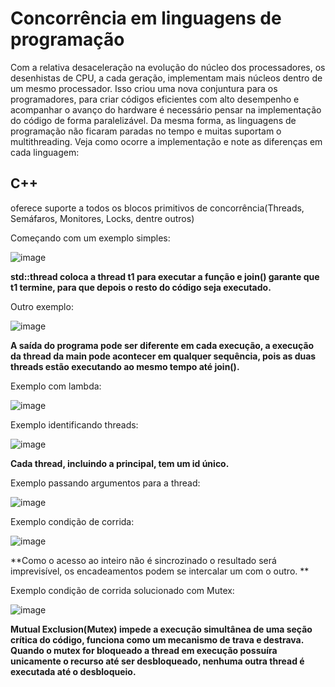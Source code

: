 # Concorrência em linguagens de programação

Com a relativa desaceleração na evolução do núcleo dos processadores, os desenhistas de CPU, a cada geração, implementam mais núcleos dentro de um mesmo processador. Isso criou uma nova conjuntura para os programadores, para criar códigos eficientes com alto desempenho e acompanhar o avanço do hardware é necessário pensar na implementação do código de forma paralelizável. Da mesma forma, as linguagens de programação não ficaram paradas no tempo e muitas suportam o multithreading. Veja como ocorre a implementação e note as diferenças em cada linguagem:

## **C++**
oferece suporte a todos os blocos primitivos de concorrência(Threads, Semáfaros, Monitores, Locks, dentre outros)

Começando com um exemplo simples: 

![image](https://user-images.githubusercontent.com/93085789/184661345-f6c454ee-1899-4ea3-8b1d-d51fb6eaea40.png)

**std::thread coloca a thread t1 para executar a função e join() garante que t1 termine, para que depois o resto do código seja executado.**

Outro exemplo:

![image](https://user-images.githubusercontent.com/93085789/184663394-eec5c6f1-e937-4bb3-8f63-81e7b9077234.png)

**A saída do programa pode ser diferente em cada execução, a execução da thread da main pode acontecer em qualquer sequência, pois as duas threads estão executando ao mesmo tempo até join().**

Exemplo com lambda:

![image](https://user-images.githubusercontent.com/93085789/184668346-faad6026-5588-4b65-b4f7-46265b3099bb.png)

Exemplo identificando threads:

![image](https://user-images.githubusercontent.com/93085789/184668952-7a7f62ab-3b6b-472c-8abb-6ad1a9bd6522.png)

**Cada thread, incluindo a principal, tem um id único.**

Exemplo passando argumentos para a thread:

![image](https://user-images.githubusercontent.com/93085789/184670430-a687692a-a896-4704-810e-d5e7a72eb9df.png)

Exemplo condição de corrida:

![image](https://user-images.githubusercontent.com/93085789/184673709-8ddb0148-159c-41e2-9f46-393a3c4f83cd.png)

**Como o acesso ao inteiro não é sincrozinado o resultado será imprevisível, os encadeamentos podem se intercalar um com o outro. **

Exemplo condição de corrida solucionado com Mutex:

![image](https://user-images.githubusercontent.com/93085789/184675563-b63f0b80-d719-46e4-8b9a-9eb267e26cdb.png)

**Mutual Exclusion(Mutex) impede a execução simultânea de uma seção crítica do código, funciona como um mecanismo de trava e destrava. Quando o mutex for bloqueado a thread em execução possuíra unicamente o recurso até ser desbloqueado, nenhuma outra thread é executada até o desbloqueio.**



